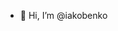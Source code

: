 - 👋 Hi, I’m @iakobenko
<!---
- 👀 I’m interested in ...
- 🌱 I’m currently learning ...
- 💞️ I’m looking to collaborate on ...
- 📫 How to reach me ...


iakobenko/iakobenko is a ✨ special ✨ repository because its `README.md` (this file) appears on your GitHub profile.
You can click the Preview link to take a look at your changes.
--->
